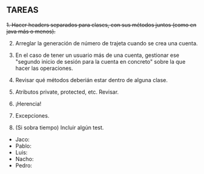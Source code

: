 ## TAREAS
~~1. Hacer headers separados para clases, con sus métodos juntos (como en java más o menos).~~

2. Arreglar la generación de número de trajeta cuando se crea una cuenta.

3. En el caso de tener un usuario más de una cuenta, gestionar ese "segundo inicio de sesión para la cuenta en concreto" sobre la que hacer las operaciones. 

4. Revisar qué métodos deberián estar dentro de alguna clase.

5. Atributos private, protected, etc. Revisar.

6. ¡Herencia!

7. Excepciones.

8. (Si sobra tiempo) Incluir algún test.

* Jaco:
* Pablo:
* Luis:
* Nacho:
* Pedro:

